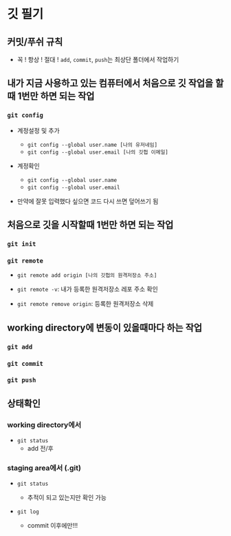 # 깃 필기

## 커밋/푸쉬 규칙
* 꼭 ! 항상 ! 절대 ! `add`, `commit`, `push`는 최상단 폴더에서 작업하기

## 내가 지금 사용하고 있는 컴퓨터에서 처음으로 깃 작업을 할때 1번만 하면 되는 작업

### `git config`

* 계정설정 및 추가
  * `git config --global user.name [나의 유저네임]`
  * `git config --global user.email [나의 깃헙 이메일]`

* 계정확인
  * `git config --global user.name`
  * `git config --global user.email`

* 만약에 잘못 입력했다 싶으면 코드 다시 쓰면 덮어쓰기 됨

## 처음으로 깃을 시작할때 1번만 하면 되는 작업

### `git init`

### `git remote`
* `git remote add origin [나의 깃헙의 원격저장소 주소]`

* `git remote -v`: 내가 등록한 원격저장소 레포 주소 확인

* `git remote remove origin`: 등록한 원격저장소 삭제


## working directory에 변동이 있을때마다 하는 작업

### `git add`

### `git commit`

### `git push`

## 상태확인

### working directory에서
- `git status`
  - add 전/후

### staging area에서 (.git)
- `git status`
  - 추적이 되고 있는지만 확인 가능
  
- `git log`
  - commit 이후에만!!!